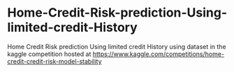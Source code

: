 # Home-Credit-Risk-prediction-Using-limited-credit-History
Home Credit Risk prediction Using limited credit History using dataset in the kaggle competition hosted at https://www.kaggle.com/competitions/home-credit-credit-risk-model-stability
